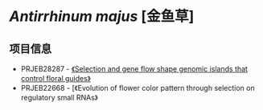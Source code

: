 # *Antirrhinum majus* [金鱼草]

## 项目信息
+ PRJEB28287 - [《Selection and gene flow shape genomic islands that control floral guides》](https://www.pnas.org/content/115/43/11006)
+ PRJEB22668 - [《Evolution of flower color pattern through selection on regulatory small RNAs》

